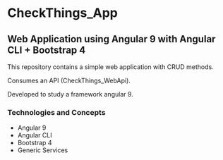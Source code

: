 # CheckThings_App

## Web Application using Angular 9 with Angular CLI + Bootstrap 4

This repository contains a simple web application with CRUD methods.

Consumes an API (CheckThings_WebApi).

Developed to study a framework angular 9.

### Technologies and Concepts

- Angular 9
- Angular CLI
- Bootstrap 4
- Generic Services
